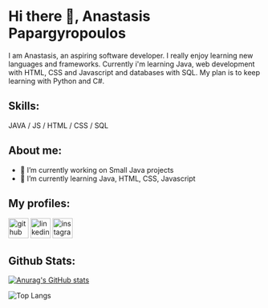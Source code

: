 # Hi there 👋, Anastasis Papargyropoulos
I am Anastasis, an aspiring software developer. I really enjoy learning new languages and frameworks. Currently i'm learning Java, web development with HTML, CSS and Javascript and databases with SQL. My plan is to keep learning with Python and C#.

## Skills: 
JAVA / JS / HTML / CSS / SQL

## About me:
- 🔭 I’m currently working on Small Java projects 
- 🌱 I’m currently learning Java, HTML, CSS, Javascript 

## My profiles:
[<img src='https://cdn.jsdelivr.net/npm/simple-icons@3.0.1/icons/github.svg' alt='github' height='40'>](https://github.com/anaspaparg)  [<img src='https://cdn.jsdelivr.net/npm/simple-icons@3.0.1/icons/linkedin.svg' alt='linkedin' height='40'>](https://www.linkedin.com/in/https://www.linkedin.com/in/anastasios-papargyropoulos//)  [<img src='https://cdn.jsdelivr.net/npm/simple-icons@3.0.1/icons/instagram.svg' alt='instagram' height='40'>](https://www.instagram.com/anastasis_papargiropoulos/)  

## Github Stats:
[![Anurag's GitHub stats](https://github-readme-stats.vercel.app/api?username=anaspaparg)](https://github.com/anuraghazra/github-readme-stats)

![Top Langs](https://github-readme-stats.vercel.app/api/top-langs/?username=anaspaparg&layout=compact)
